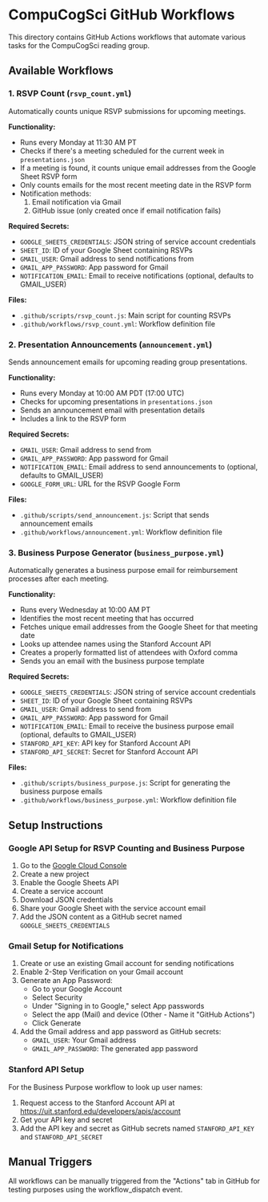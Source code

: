 # CompuCogSci GitHub Workflows

This directory contains GitHub Actions workflows that automate various tasks for the CompuCogSci reading group.

## Available Workflows

### 1. RSVP Count (`rsvp_count.yml`)

Automatically counts unique RSVP submissions for upcoming meetings.

**Functionality:**
- Runs every Monday at 11:30 AM PT
- Checks if there's a meeting scheduled for the current week in `presentations.json`
- If a meeting is found, it counts unique email addresses from the Google Sheet RSVP form
- Only counts emails for the most recent meeting date in the RSVP form
- Notification methods:
  1. Email notification via Gmail
  2. GitHub issue (only created once if email notification fails)

**Required Secrets:**
- `GOOGLE_SHEETS_CREDENTIALS`: JSON string of service account credentials
- `SHEET_ID`: ID of your Google Sheet containing RSVPs
- `GMAIL_USER`: Gmail address to send notifications from
- `GMAIL_APP_PASSWORD`: App password for Gmail
- `NOTIFICATION_EMAIL`: Email to receive notifications (optional, defaults to GMAIL_USER)

**Files:**
- `.github/scripts/rsvp_count.js`: Main script for counting RSVPs
- `.github/workflows/rsvp_count.yml`: Workflow definition file

### 2. Presentation Announcements (`announcement.yml`)

Sends announcement emails for upcoming reading group presentations.

**Functionality:**
- Runs every Monday at 10:00 AM PDT (17:00 UTC)
- Checks for upcoming presentations in `presentations.json`
- Sends an announcement email with presentation details
- Includes a link to the RSVP form

**Required Secrets:**
- `GMAIL_USER`: Gmail address to send from
- `GMAIL_APP_PASSWORD`: App password for Gmail
- `NOTIFICATION_EMAIL`: Email address to send announcements to (optional, defaults to GMAIL_USER)
- `GOOGLE_FORM_URL`: URL for the RSVP Google Form

**Files:**
- `.github/scripts/send_announcement.js`: Script that sends announcement emails
- `.github/workflows/announcement.yml`: Workflow definition file

### 3. Business Purpose Generator (`business_purpose.yml`)

Automatically generates a business purpose email for reimbursement processes after each meeting.

**Functionality:**
- Runs every Wednesday at 10:00 AM PT
- Identifies the most recent meeting that has occurred
- Fetches unique email addresses from the Google Sheet for that meeting date
- Looks up attendee names using the Stanford Account API
- Creates a properly formatted list of attendees with Oxford comma
- Sends you an email with the business purpose template

**Required Secrets:**
- `GOOGLE_SHEETS_CREDENTIALS`: JSON string of service account credentials
- `SHEET_ID`: ID of your Google Sheet containing RSVPs
- `GMAIL_USER`: Gmail address to send from
- `GMAIL_APP_PASSWORD`: App password for Gmail
- `NOTIFICATION_EMAIL`: Email to receive the business purpose email (optional, defaults to GMAIL_USER)
- `STANFORD_API_KEY`: API key for Stanford Account API
- `STANFORD_API_SECRET`: Secret for Stanford Account API

**Files:**
- `.github/scripts/business_purpose.js`: Script for generating the business purpose emails
- `.github/workflows/business_purpose.yml`: Workflow definition file

## Setup Instructions

### Google API Setup for RSVP Counting and Business Purpose

1. Go to the [Google Cloud Console](https://console.cloud.google.com/)
2. Create a new project
3. Enable the Google Sheets API
4. Create a service account
5. Download JSON credentials
6. Share your Google Sheet with the service account email
7. Add the JSON content as a GitHub secret named `GOOGLE_SHEETS_CREDENTIALS`

### Gmail Setup for Notifications

1. Create or use an existing Gmail account for sending notifications
2. Enable 2-Step Verification on your Gmail account
3. Generate an App Password:
   - Go to your Google Account
   - Select Security
   - Under "Signing in to Google," select App passwords
   - Select the app (Mail) and device (Other - Name it "GitHub Actions")
   - Click Generate
4. Add the Gmail address and app password as GitHub secrets:
   - `GMAIL_USER`: Your Gmail address
   - `GMAIL_APP_PASSWORD`: The generated app password

### Stanford API Setup

For the Business Purpose workflow to look up user names:

1. Request access to the Stanford Account API at https://uit.stanford.edu/developers/apis/account
2. Get your API key and secret
3. Add the API key and secret as GitHub secrets named `STANFORD_API_KEY` and `STANFORD_API_SECRET`

## Manual Triggers

All workflows can be manually triggered from the "Actions" tab in GitHub for testing purposes using the workflow_dispatch event.
